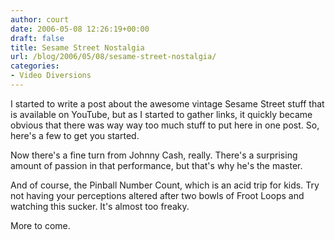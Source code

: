 ```yaml
---
author: court
date: 2006-05-08 12:26:19+00:00
draft: false
title: Sesame Street Nostalgia
url: /blog/2006/05/08/sesame-street-nostalgia/
categories:
- Video Diversions
---
```


I started to write a post about the awesome vintage Sesame Street stuff that is available on YouTube, but as I started to gather links, it quickly became obvious that there was way way too much stuff to put here in one post.  So, here's a few to get you started.



Now there's a fine turn from Johnny Cash, really.  There's a surprising amount of passion in that performance, but that's why he's the master.

And of course, the Pinball Number Count, which is an acid trip for kids.  Try not having your perceptions altered after two bowls of Froot Loops and watching this sucker.  It's almost too freaky.



More to come.
